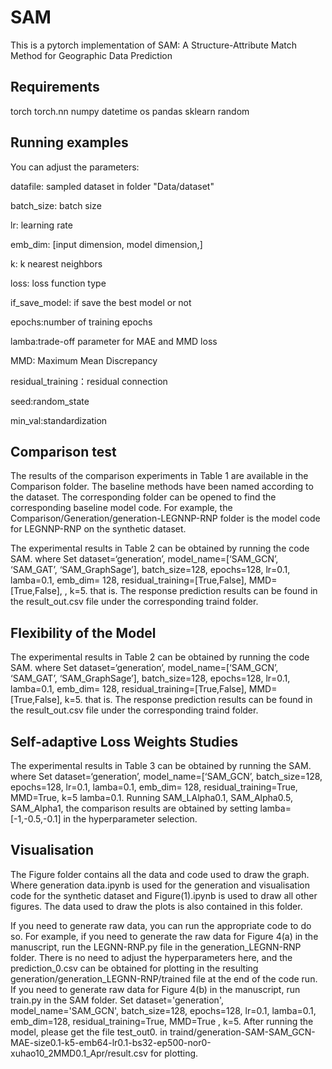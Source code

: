 # SAM
This is a pytorch implementation of SAM: A Structure-Attribute Match Method for Geographic Data Prediction
## Requirements
torch
torch.nn
numpy
datetime
os
pandas
sklearn
random

## Running examples
You can adjust the parameters:

datafile: sampled dataset in folder "Data/dataset"

batch_size: batch size

lr: learning rate

emb_dim: [input dimension, model dimension,]

k: k nearest neighbors

loss: loss function type

if_save_model: if save the best model or not

epochs:number of training epochs

lamba:trade-off parameter for MAE and MMD loss

MMD: Maximum Mean Discrepancy

residual_training：residual connection

seed:random_state

min_val:standardization

## Comparison test

The results of the comparison experiments in Table 1 are available in the Comparison folder. The baseline methods have been named according to the dataset. The corresponding folder can be opened to find the corresponding baseline model code. For example, the Comparison/Generation/generation-LEGNNP-RNP folder is the model code for LEGNNP-RNP on the synthetic dataset.

The experimental results in Table 2 can be obtained by running the code SAM. where Set dataset=‘generation’, model_name=[‘SAM_GCN’, ‘SAM_GAT’, ‘SAM_GraphSage’], batch_size=128, epochs=128, lr=0.1, lamba=0.1, emb_dim= 128, residual_training=[True,False], MMD=[True,False], , k=5. that is. The response prediction results can be found in the result_out.csv file under the corresponding traind folder.
## Flexibility of the Model

The experimental results in Table 2 can be obtained by running the code SAM. where Set dataset=‘generation’, model_name=[‘SAM_GCN’, ‘SAM_GAT’, ‘SAM_GraphSage’], batch_size=128, epochs=128, lr=0.1, lamba=0.1, emb_dim= 128, residual_training=[True,False], MMD=[True,False],  k=5. that is. The response prediction results can be found in the result_out.csv file under the corresponding traind folder.

## Self-adaptive Loss Weights Studies
The experimental results in Table 3 can be obtained by running the SAM. where Set dataset=‘generation’, model_name=[‘SAM_GCN’, batch_size=128, epochs=128, lr=0.1, lamba=0.1, emb_dim= 128, residual_training=True, MMD=True,  k=5 lamba=0.1.   Running SAM_LAlpha0.1, SAM_Alpha0.5, SAM_Alpha1, the comparison results are obtained by setting lamba=[-1,-0.5,-0.1] in the hyperparameter selection. 


## Visualisation
The Figure folder contains all the data and code used to draw the graph. Where generation data.ipynb is used for the generation and visualisation code for the synthetic dataset and Figure(1).ipynb is used to draw all other figures. The data used to draw the plots is also contained in this folder.

If you need to generate raw data, you can run the appropriate code to do so.
For example, if you need to generate the raw data for Figure 4(a) in the manuscript, run the LEGNN-RNP.py file in the generation_LEGNN-RNP folder. There is no need to adjust the hyperparameters here, and the prediction_0.csv can be obtained for plotting in the resulting generation/generation_LEGNN-RNP/trained file at the end of the code run.
If you need to generate raw data for Figure 4(b) in the manuscript, run train.py in the SAM folder. Set dataset='generation', model_name='SAM_GCN', batch_size=128, epochs=128, lr=0.1, lamba=0.1, emb_dim=128, residual_training=True, MMD=True , k=5. After running the model, please get the file test_out0. in traind/generation-SAM-SAM_GCN-MAE-size0.1-k5-emb64-lr0.1-bs32-ep500-nor0-xuhao10_2MMD0.1_Apr/result.csv for plotting.
